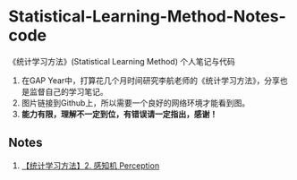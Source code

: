# Statistical-Learning-Method-Notes-code
《统计学习方法》(Statistical Learning Method) 个人笔记与代码

1. 在GAP Year中，打算花几个月时间研究李航老师的《统计学习方法》，分享也是监督自己的学习笔记。
2. 图片链接到Github上，所以需要一个良好的网络环境才能看到图。
3. **能力有限，理解不一定到位，有错误请一定指出，感谢！**



## Notes

1. [【统计学习方法】2. 感知机 Perception](http://www.chongfeng-ling.com/992/2-perception/)

